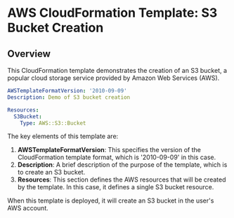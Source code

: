 
# AWS CloudFormation Template: S3 Bucket Creation

## Overview

This CloudFormation template demonstrates the creation of an S3 bucket, a popular cloud storage service provided by Amazon Web Services (AWS).

```yaml
AWSTemplateFormatVersion: '2010-09-09'
Description: Demo of S3 bucket creation

Resources:
  S3Bucket:
    Type: AWS::S3::Bucket
```

The key elements of this template are:

1. **AWSTemplateFormatVersion**: This specifies the version of the CloudFormation template format, which is '2010-09-09' in this case.
2. **Description**: A brief description of the purpose of the template, which is to create an S3 bucket.
3. **Resources**: This section defines the AWS resources that will be created by the template. In this case, it defines a single S3 bucket resource.

When this template is deployed, it will create an S3 bucket in the user's AWS account.
